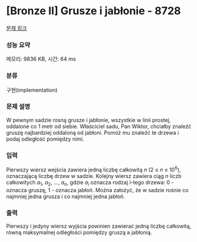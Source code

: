 # [Bronze II] Grusze i jabłonie - 8728 

[문제 링크](https://www.acmicpc.net/problem/8728) 

### 성능 요약

메모리: 9836 KB, 시간: 64 ms

### 분류

구현(implementation)

### 문제 설명

<p>W pewnym sadzie rosną grusze i jabłonie, wszystkie w linii prostej, oddalone co 1 metr od siebie. Właściciel sadu, Pan Wiktor, chciałby znaleźć gruszę najbardziej oddaloną od jabłoni. Pomóż mu znaleźć te drzewa i podaj odległość pomiędzy nimi.</p>

### 입력 

 <p>Pierwszy wiersz wejścia zawiera jedną liczbę całkowitą <em>n</em> (2 ≤ <em>n</em> ≤ 10<sup>6</sup>), oznaczającą liczbę drzew w sadzie. Kolejny wiersz zawiera ciąg <em>n</em> liczb całkowitych <em>a</em><sub>1</sub>, <em>a</em><sub>2</sub>, ..., <em>a<sub>n</sub></em>, gdzie <em>a<sub>i</sub></em> oznacza rodzaj <em>i</em>-tego drzewa: 0 - oznacza gruszę, 1 - oznacza jabłoń. Można założyć, że w sadzie rośnie co najmniej jedna grusza i co najmniej jedna jabłoń.</p>

### 출력 

 <p>Pierwszy i jedyny wiersz wyjścia powinien zawierać jedną liczbę całkowitą, równą maksymalnej odległości pomiędzy gruszą a jabłonią.</p>

